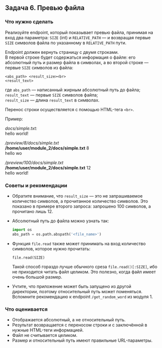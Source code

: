 ## Задача 6. Превью файла
### Что нужно сделать
Реализуйте endpoint, который показывает превью файла, принимая на вход два параметра: `SIZE` (int) и `RELATIVE_PATH` — и возвращая первые `SIZE` символов файла по указанному в `RELATIVE_PATH` пути.

Endpoint должен вернуть страницу с двумя строками.<br>
В первой строке будет содержаться информация о файле: его абсолютный путь и размер файла в символах, а во второй строке — первые `SIZE` символов из файла:

```
<abs_path> <result_size><br>
<result_text>
```

где `abs_path` — написанный жирным абсолютный путь до файла;<br>
`result_text` — первые `SIZE` символов файла;<br>
`result_size` — длина `result_text` в символах.

Перенос строки осуществляется с помощью HTML-тега `<br>`.

Пример:

_docs/simple.txt:_<br>
hello world!

_/preview/8/docs/simple.txt_<br>
**/home/user/module_2/docs/simple.txt** 8<br>
hello wo

_/preview/100/docs/simple.txt_<br>
**/home/user/module_2/docs/simple.txt** 12<br>
hello world!
### Советы и рекомендации
- Обратите внимание, что `result_size` — это не запрашиваемое количество символов, а прочитанное количество символов. Это показано в примере второго запроса: запрошено 100 символов, а прочитано лишь 12.
- Абсолютный путь до файла можно узнать так:

    ```python
    import os
    abs_path = os.path.abspath('<file_name>')
    ```

- Функция `file.read` также может принимать на вход количество символов, которое нужно прочитать:

    `file.read(SIZE)`
    
    Такой способ гораздо лучше обычного среза `file.read()[:SIZE]`, ибо не приходится читать файл целиком. Это полезно, когда файл имеет очень большой размер.

- Учтите, что приложение может быть запущено из другой директории, поэтому относительный путь может поменяться. Вспомните рекомендацию к endpoint `/get_random_word` из модуля 1.
### Что оценивается
- Отображается абсолютный, а не относительный путь.
- Результат возвращается с переносом строки и с заключённой в нужные HTML-теги информацией.
- Файл не считывается целиком.
- Размер и относительный путь имеют правильные URL-параметры.
